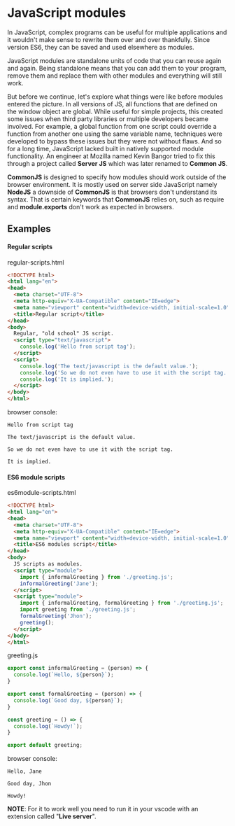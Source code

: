 # JavaScript modules
In JavaScript, complex programs can be useful for multiple applications and it wouldn't make sense to rewrite them over and over thankfully. Since version ES6, they can be saved and used elsewhere as modules.

JavaScript modules are standalone units of code that you can reuse again and again. Being standalone means that you can add them to your program, remove them and replace them with other modules and everything will still work.

But before we continue, let's explore what things were like before modules entered the picture. In all versions of JS, all functions that are defined on the window object are global. While useful for simple projects, this created some issues when third party libraries or multiple developers became involved. For example, a global function from one script could override a function from another one using the same variable name, techniques were developed to bypass these issues but they were not without flaws. And so for a long time, JavaScript lacked built in natively supported module functionality. An engineer at Mozilla named Kevin Bangor tried to fix this through a project called **Server JS** which was later renamed to **Common JS**.

**CommonJS** is designed to specify how modules should work outside of the browser environment. It is mostly used on server side JavaScript namely **NodeJS** a downside of **CommonJS** is that browsers don't understand its syntax. That is certain keywords that **CommonJS** relies on, such as require and **module.exports** don't work as expected in browsers.

## Examples
#### Regular scripts 

regular-scripts.html
```html
<!DOCTYPE html>
<html lang="en">
<head>
  <meta charset="UTF-8">
  <meta http-equiv="X-UA-Compatible" content="IE=edge">
  <meta name="viewport" content="width=device-width, initial-scale=1.0">
  <title>Regular script</title>
</head>
<body>
  Regular, "old school" JS script.
  <script type="text/javascript">
    console.log('Hello from script tag');
  </script>
  <script>
    console.log('The text/javascript is the default value.');
    console.log('So we do not even have to use it with the script tag.');
    console.log('It is implied.');
  </script>
</body>
</html>
```

browser console:
```console
Hello from script tag

The text/javascript is the default value.

So we do not even have to use it with the script tag.

It is implied.
```

#### ES6 module scripts
es6module-scripts.html
```html
<!DOCTYPE html>
<html lang="en">
<head>
  <meta charset="UTF-8">
  <meta http-equiv="X-UA-Compatible" content="IE=edge">
  <meta name="viewport" content="width=device-width, initial-scale=1.0">
  <title>ES6 modules script</title>
</head>
<body>
  JS scripts as modules.
  <script type="module">
    import { informalGreeting } from './greeting.js';
    informalGreeting('Jane');
  </script>
  <script type="module">
    import { informalGreeting, formalGreeting } from './greeting.js';
    import greeting from './greeting.js';
    formalGreeting('Jhon');
    greeting();
  </script>
</body>
</html>
```

greeting.js
```js
export const informalGreeting = (person) => {
  console.log(`Hello, ${person}`);
}

export const formalGreeting = (person) => {
  console.log(`Good day, ${person}`);
}

const greeting = () => {
  console.log(`Howdy!`);
}

export default greeting;
```

browser console:
```console
Hello, Jane

Good day, Jhon

Howdy!
```

**NOTE**: For it to work well you need to run it in your vscode with an extension called "**Live server**".